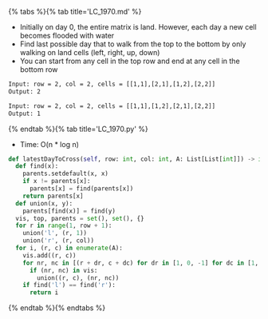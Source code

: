 {% tabs %}{% tab title='LC_1970.md' %}

* Initially on day 0, the entire matrix is land. However, each day a new cell becomes flooded with water
* Find last possible day that to walk from the top to the bottom by only walking on land cells (left, right, up, down)
* You can start from any cell in the top row and end at any cell in the bottom row

```txt
Input: row = 2, col = 2, cells = [[1,1],[2,1],[1,2],[2,2]]
Output: 2

Input: row = 2, col = 2, cells = [[1,1],[1,2],[2,1],[2,2]]
Output: 1
```

{% endtab %}{% tab title='LC_1970.py' %}

* Time: O(n * log n)

```py
def latestDayToCross(self, row: int, col: int, A: List[List[int]]) -> int:
  def find(x):
    parents.setdefault(x, x)
    if x != parents[x]:
      parents[x] = find(parents[x])
    return parents[x]
  def union(x, y):
    parents[find(x)] = find(y)
  vis, top, parents = set(), set(), {}
  for r in range(1, row + 1):
    union('l', (r, 1))
    union('r', (r, col))
  for i, (r, c) in enumerate(A):
    vis.add((r, c))
    for nr, nc in [(r + dr, c + dc) for dr in [1, 0, -1] for dc in [1, 0, -1]]:
      if (nr, nc) in vis:
        union((r, c), (nr, nc))
    if find('l') == find('r'):
      return i
```

{% endtab %}{% endtabs %}
